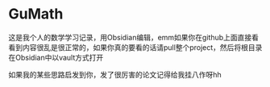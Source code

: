 # GuMath
这是我个人的数学学习记录，用Obsidian编辑，emm如果你在github上面直接看看到内容很乱是很正常的，如果你真的要看的话请pull整个project，然后将根目录在Obsidian中以vault方式打开

如果我的某些思路启发到你，发了很厉害的论文记得给我挂八作呀hh